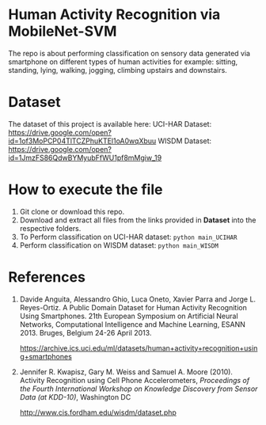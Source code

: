 # Human Activity Recognition via MobileNet-SVM

The repo is about performing classification on sensory data generated via smartphone on different types of human activities for example: sitting, standing, lying, walking, jogging, climbing upstairs and downstairs.

# Dataset
The dataset of this project is available here:
UCI-HAR Dataset: https://drive.google.com/open?id=1of3MoPCP04TlTCZPhuKTEl1oA0wqXbuu
WISDM Dataset: https://drive.google.com/open?id=1JmzFS86QdwBYMyubFfWU1pf8mMgiw_19

# How to execute the file
1. Git clone or download this repo.
2. Download and extract all files from the links provided in <strong>Dataset</strong> into the respective folders.
3. To Perform classification on UCI-HAR dataset: `python main_UCIHAR`
4. Perform classification on WISDM dataset: `python main_WISDM` 

# References

1. Davide Anguita, Alessandro Ghio, Luca Oneto, Xavier Parra and Jorge L. Reyes-Ortiz. A Public Domain Dataset for Human Activity Recognition Using Smartphones. 21th European Symposium on Artificial Neural Networks, Computational Intelligence and Machine Learning, ESANN 2013. Bruges, Belgium 24-26 April 2013.

   https://archive.ics.uci.edu/ml/datasets/human+activity+recognition+using+smartphones

2. Jennifer R. Kwapisz, Gary M. Weiss and Samuel A. Moore (2010). Activity Recognition using Cell Phone Accelerometers, *Proceedings of the Fourth International Workshop on Knowledge Discovery from Sensor Data (at KDD-10)*, Washington DC 

   http://www.cis.fordham.edu/wisdm/dataset.php